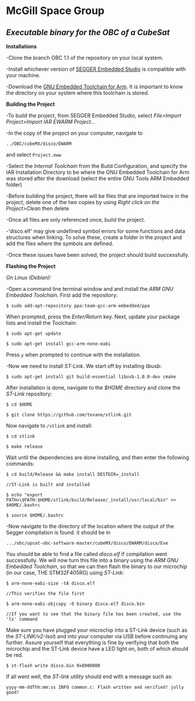 # **McGill Space Group**
## *Executable binary for the OBC of a CubeSat*


**Installations**

-Clone the branch OBC 1.1 of the repository on your local system.

-Install whichever version of [SEGGER Embedded Studio](https://www.segger.com/products/development-tools/embedded-studio/) is compatible with your machine.

-Download the [GNU Embedded Toolchain for Arm](https://bit.ly/2ZYjRTN). It is important to know the directory on your system where this toolchain is stored.

**Building the Project**

-To build the project, from SEGGER Embedded Studio, select *File>Import Project>Import IAR EWARM Project...*

-In the copy of the project on your computer, navigate to 

`../OBC/cubeMX/disco/EWARM` 

and select `Project.eww`

-Select the *Internal Toolchain* from the Build Configuration, and specify the IAR Installation Directory to be where the GNU Embedded Toolchain for Arm was stored after the download (select the entire GNU Tools ARM Embedded folder)

-Before building the project, there will be files that are imported twice in the project, delete one of the two copies by using *Right click on the Project>Clean* then delete

-Once all files are only referenced once, build the project. 

-'disco.elf' may give undefined symbol errors for some functions and data structures when linking. To solve these, create a folder in the project and add the files where the symbols are defined. 

-Once these issues have been solved, the project should build successfully.


**Flashing the Project**

*On Linux (Debian):*

-Open a command line terminal window and and install the _ARM GNU Embedded Toolchain_. First add the repository:

`$ sudo add-apt-repository ppa:team-gcc-arm-embedded/ppa`

When prompted, press the *Enter/Return* key. Next, update your package lists and install the Toolchain:

`$ sudo apt-get update`

`$ sudo apt-get install gcc-arm-none-eabi`

Press `y` when prompted to continue with the installation.

-Now we need to install _ST-Link_. We start off  by installing _libusb_:

`$ sudo apt-get install git build-essential libusb-1.0.0-dev cmake`

After installation is done, navigate to the *$HOME* directory and clone the _ST-Link_ repository:

`$ cd $HOME`

`$ git clone https://github.com/texane/stlink.git`

Now navigate to `/stlink` and install:

`$ cd stlink `

`$ make release`

Wait until the dependencies are done installing, and then enter the following commands:

`$ cd build/Release && make install DESTDIR=_install`

`//ST-Link is built and installed`

`$ echo "export PATH=\$PATH:$HOME/stlink/build/Release/_install/usr/local/bin" >> $HOME/.bashrc`

`$ source $HOME/.bashrc`

-Now navigate to the directory of the location where the output of the Segger compilation is found. it should be in

`.../obc/upsat-obc-software-master/cubeMX/disco/EWARM/disco/Exe`

You should be able to find a file called *disco.elf* if compilation went successfully. We will now turn this file into a binary using the _ARM GNU Embedded Toolchain_, so that we can then flash the binary to our microchip (in our case, THE STM32F405RG) using _ST-Link_:

`$ arm-none-eabi-size -tA disco.elf`

`//This verifies the file first`

`$ arm-none-eabi-objcopy -O binary disco.elf disco.bin`

`//If you want to see that the binary file has been created, use the 'ls' command`

Make sure you have plugged your microchip into a ST-Link device (such as the *ST-LINK/v2-Isol*) and into your computer via USB before continuing any further. Assure yourself that everything is fine by verifying that both the microchip and the ST-Link device have a LED light on, both of which should be red.

`$ st-flash write disco.bin 0x8000000`

If all went well, the *ST-link utility* should end with a message such as:

`yyyy-mm-ddThh:mm:ss INFO common.c: Flash written and verified! jolly good!`
